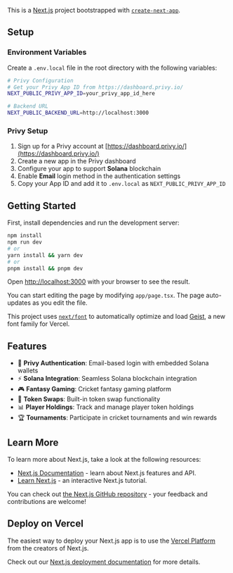 This is a [Next.js](https://nextjs.org) project bootstrapped with [`create-next-app`](https://nextjs.org/docs/app/api-reference/cli/create-next-app).

## Setup

### Environment Variables

Create a `.env.local` file in the root directory with the following variables:

```bash
# Privy Configuration
# Get your Privy App ID from https://dashboard.privy.io/
NEXT_PUBLIC_PRIVY_APP_ID=your_privy_app_id_here

# Backend URL
NEXT_PUBLIC_BACKEND_URL=http://localhost:3000
```

### Privy Setup

1. Sign up for a Privy account at [https://dashboard.privy.io/](https://dashboard.privy.io/)
2. Create a new app in the Privy dashboard
3. Configure your app to support **Solana** blockchain
4. Enable **Email** login method in the authentication settings
5. Copy your App ID and add it to `.env.local` as `NEXT_PUBLIC_PRIVY_APP_ID`

## Getting Started

First, install dependencies and run the development server:

```bash
npm install
npm run dev
# or
yarn install && yarn dev
# or
pnpm install && pnpm dev
```

Open [http://localhost:3000](http://localhost:3000) with your browser to see the result.

You can start editing the page by modifying `app/page.tsx`. The page auto-updates as you edit the file.

This project uses [`next/font`](https://nextjs.org/docs/app/building-your-application/optimizing/fonts) to automatically optimize and load [Geist](https://vercel.com/font), a new font family for Vercel.

## Features

- 🔐 **Privy Authentication**: Email-based login with embedded Solana wallets
- ⚡ **Solana Integration**: Seamless Solana blockchain integration
- 🎮 **Fantasy Gaming**: Cricket fantasy gaming platform
- 💱 **Token Swaps**: Built-in token swap functionality
- 📊 **Player Holdings**: Track and manage player token holdings
- 🏆 **Tournaments**: Participate in cricket tournaments and win rewards

## Learn More

To learn more about Next.js, take a look at the following resources:

- [Next.js Documentation](https://nextjs.org/docs) - learn about Next.js features and API.
- [Learn Next.js](https://nextjs.org/learn) - an interactive Next.js tutorial.

You can check out [the Next.js GitHub repository](https://github.com/vercel/next.js) - your feedback and contributions are welcome!

## Deploy on Vercel

The easiest way to deploy your Next.js app is to use the [Vercel Platform](https://vercel.com/new?utm_medium=default-template&filter=next.js&utm_source=create-next-app&utm_campaign=create-next-app-readme) from the creators of Next.js.

Check out our [Next.js deployment documentation](https://nextjs.org/docs/app/building-your-application/deploying) for more details.
